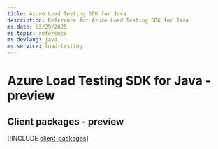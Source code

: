 ```yaml
---
title: Azure Load Testing SDK for Java
description: Reference for Azure Load Testing SDK for Java
ms.date: 03/29/2025
ms.topic: reference
ms.devlang: java
ms.service: load-testing
---
```

# Azure Load Testing SDK for Java - preview

## Client packages - preview
[!INCLUDE [client-packages](load-testing-client-index.md)]